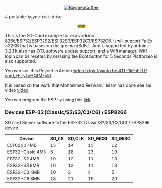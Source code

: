 <p align="center">
  <a href="https://buymeacoffee.com/emilespecialproducts">
    <img alt="BuymeaCoffee" src="https://www.buymeacoffee.com/assets/img/custom_images/orange_img.png">
  </a>
  
</p>
# portable-Async-disk-drive

<p align="center">
<img alt="Under-Construction Logo" src="SdRoot/Under-Construction.png" width="25">
</p>

This is the SD-Card example for esp-arduino 8266/ESP32/ESP32S2/ESP32S3/ESP32C3/ESP32C6. 
It will support FatEx >32GB that is based on the greiman/SdFat.
And is supported by arduino 3.2.1
It also has OTA software update support, and a Wifi manager.
Wifi login can be reseted by pressing the Boot button for 5 Seconds 
Platformio is also supported.

You can see this Project in Action <a href="https://www.youtube.com/watch?v=zJP3Ie3nE7c&t=5s
"> video https://youtu.be/4TL-1kFhhLU?si=0_FFTyLoHQfMEpkf</a>

It is based on the work that 
<a href="https://github.com/shuzonudas/portable-disk-drive">Mohammed Rezwanul Islam</a>
has done see his video <a href="https://www.youtube.com/watch?v=zJP3Ie3nE7c&t=5s
"> video</a>

You can program the ESP by using this <a href="https://emilespecialproducts.github.io/ESP-SD-Async-FatEx-Web-Server/upload.html">link</a>
<h3>Devices ESP-32 (Classic/S2/S3/C3/C6) / ESP8266</h3>
            <p>
              SD card Server software to the ESP-32 (Clasic/S2/S3/C3/C6) / ESP8266 device.
            </p>
            <table >
                <tr>
                    <th>Device</th>
                    <th>SD_CS</th>
                    <th>SD_CLK</th>
                    <th>SD_MOSI</th>
                    <th>SD_MISO</th>
                </tr>
                     <tr>
                    <td>ESP8266 4MB </td>
                    <td>15</td>
                    <td>14</td>
                    <td>13</td>
                    <td>12</td>
                </tr>
                <tr>
                    <td>ESP32-Clasic 4MB</td>
                    <td>5</td>
                    <td>18</td>
                    <td>23</td>
                    <td>19</td>                </tr>
                <tr>
                    <td>ESP32-S2 4MB</td>
                    <td>10</td>
                    <td>12</td>
                    <td>11</td>
                    <td>13</td>
                </tr>
                <tr>
                    <td>ESP32-S3 8MB</td>
                    <td>10</td>
                    <td>12</td>
                    <td>11</td>
                    <td>13</td>
                </tr>
                <tr>
                    <td>ESP32-C3 4MB</td>
                    <td>10</td>
                    <td>3</td>
                    <td>4</td>
                    <td>5</td>
                </tr>
                <tr>
                    <td>ESP32-C6 8MB</td>
                    <td>18</td>
                    <td>21</td>
                    <td>19</td>
                    <td>20</td>
                </tr>
            </table>


